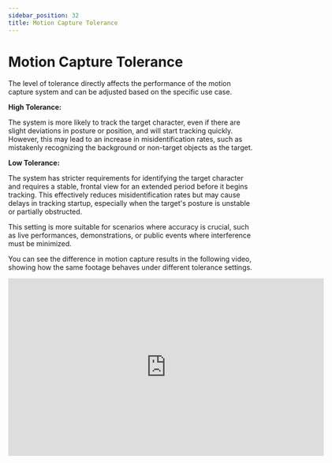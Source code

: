 ```yaml
---
sidebar_position: 32
title: Motion Capture Tolerance
---
```


# Motion Capture Tolerance


The level of tolerance directly affects the performance of the motion capture system and can be adjusted based on the specific use case.

**High Tolerance:**

The system is more likely to track the target character, even if there are slight deviations in posture or position, and will start tracking quickly. However, this may lead to an increase in misidentification rates, such as mistakenly recognizing the background or non-target objects as the target.

**Low Tolerance:**

The system has stricter requirements for identifying the target character and requires a stable, frontal view for an extended period before it begins tracking. This effectively reduces misidentification rates but may cause delays in tracking startup, especially when the target's posture is unstable or partially obstructed.

This setting is more suitable for scenarios where accuracy is crucial, such as live performances, demonstrations, or public events where interference must be minimized.

You can see the difference in motion capture results in the following video, showing how the same footage behaves under different tolerance settings.

<iframe width="640" height="360" src="https://www.youtube.com/embed/XkYgPHH5ZPM" title="YouTube video player" frameborder="0" allow="accelerometer; autoplay; clipboard-write; encrypted-media; gyroscope; picture-in-picture; web-share" allowfullscreen></iframe>



